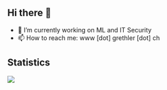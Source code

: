 ## Hi there 👋
- 🔭 I’m currently working on ML and IT Security
- 📫 How to reach me: www [dot] grethler [dot] ch

## Statistics
<img align="center" href="#" src="https://github-readme-stats.vercel.app/api/top-langs/?username=grethler&layout=compact" />
